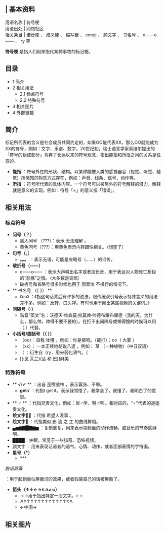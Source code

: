 |  **基本资料**  
---  
用语名称  |  符号梗   
用语出处  |  网络社区   
相关条目  |  谐音梗  、  歧义梗  、  缩写梗  、  emoji  、  颜文字  、  书名号  、  o——o——  、  ry  等   
  
  
**符号梗** 是指人们用来指代某种事物的标记梗。

##  目录

  * 1  简介 
  * 2  相关用法 
    * 2.1  标点符号 
    * 2.2  特殊符号 
  * 3  相关图片 
  * 4  外部链接 

##  简介

标记所代表的含义是社会成员共同约定的，如果OO能代表XX，那么OO就能成为XX的符号，例如：文字、乐谱、数字。20世纪初，瑞士语言学家索绪尔提出的「符号的组成部分」背弃了长远以来的符号观念，指出能指和所指之间的关系是任意的。

  * **能指** ：符号外在的形状、结构。以某种能被人类的感觉器官（视觉、听觉、触觉）所感知的物质方式存在，例如：声音、线条、信号、动作等。 
  * **所指** ：符号所代表的具体内容。一个符号可以被另外的符号解释的潜力，解释就是意义的实现。例如：符号「×」的意义指「错误」。 

##  相关用法

###  标点符号

  * **问号（？）**
    * 黑人问号  （???）：表示  无法理解  。 
    * 黄色问号（???）：用黄色表示内容跟性相关。（想歪了） 
  * **句号（。）**
    * **。。。** ：表示无语，可能是省略号（……）的讹传。 
  * **破折号（——）**
    * o——o——  ：表示大声喊出名字或者拉长音，用于表达对人物死亡桥段的“悲痛”之情。（大多数是调侃） 
    * 破折号和省略号很多时候也用于  回音体  不换行的情况下。 
  * ** 书名号  （《 》） **
    * 《oo》  ：《指这句话背后有许多的说法，跟传统双引号表示特殊含义的用法差不多。例如：反转、口头禅。有时也用于圈出某些视频的关键词。》 
  * **间隔号（·）**
    * 谐音“英文”名：沃德天·维森莫·拉莫帅·帅德布耀布耀德（我的天，为什么，那么帅，帅得不要不要的）。在打不出间隔号或懒得搜的时候可以用（.）代替。 
  * **小括号/圆括号（（ ））**
    * （oo）：自我  吐槽  。例如：你是猪吧。（被打）；oo（  大雾  ） 
    * （xx）：  一本正经地胡说八道  。例如：  草  （一种植物）（中日双语） 
    * （  ：衍生自（ry，用来弱化语气。（ 
    * )(:见  芙兰)(达  和  巴)(麻美 

###  特殊符号

  * ** √/✔  ** ：出自  歪嘴战神  ，表示嚣张、不屑。 
    * **get√** ：代指I get it。表示我领悟了，我学会了，我懂了，我明白了的意思。 
  * ** ♂  ** ：代指兄贵文化，例如：哲♂学、啊♂啊 。相对应的，“♀”代表的是姐贵文化。 
  * **绘文字🙏🏻** ：代指  希望人没事  。 
  * **绘文字🕺** ：代指类似  影 流 之 主  的曲线舞蹈。 
  * **▄▅▆▇█▇▆▅** ：复制重复，用来表示视频里的动作流畅，或音乐的节奏感鲜明。 
  * ████：护眼，常见于一些猎奇、恐怖视频。 
  * 颜文字  ：用来表现话语者的语气、心情、动作，或者面部表情的字符画。 
  * **星号（*）**
    * _***_

_脏话屏蔽_

：用于起到类似屏蔽词的效果，或者假装自己的话被屏蔽了。

  * **箭头（↑↓←→↖↗↙↘）**
    * →→用于指出特定一段文字。←← 
    * ↗↗↑↑↑↑↑↑↑↑↑↑↑↖↖ 
    * ←中间→ 

##  相关图片